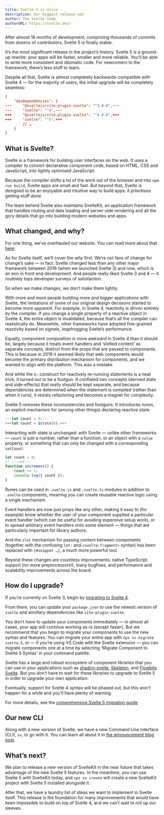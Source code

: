 ```yaml
---
title: Svelte 5 is alive
description: Our biggest release yet
author: The Svelte team
authorURL: https://svelte.dev/
---
```


After almost 18 months of development, comprising thousands of commits from dozens of contributors, Svelte 5 is finally stable.

It’s the most significant release in the project’s history. Svelte 5 is a ground-up rewrite: your apps will be faster, smaller and more reliable. You’ll be able to write more consistent and idiomatic code. For newcomers to the framework, there’s less stuff to learn.

Despite all that, Svelte is almost completely backwards-compatible with Svelte 4 — for the majority of users, the initial upgrade will be completely seamless:

```json
{
	"devDependencies": {
---		"@sveltejs/vite-plugin-svelte": "^3.0.0",---
---		"svelte": "^4",---
+++		"@sveltejs/vite-plugin-svelte": "^4.0.0",+++
+++		"svelte": "^5",+++
		// …
	}
}
```

## What is Svelte?

Svelte is a framework for building user interfaces on the web. It uses a compiler to convert declarative component code, based on HTML, CSS and JavaScript, into tightly optimised JavaScript.

Because the compiler shifts a lot of the work out of the browser and into `npm run build`, Svelte apps are small and fast. But beyond that, Svelte is designed to be an enjoyable and intuitive way to build apps: it prioritises getting stuff done.

The team behind Svelte also maintains SvelteKit, an application framework that handles routing and data loading and server-side rendering and all the gory details that go into building modern websites and apps.

## What changed, and why?

For one thing, we’ve overhauled our website. You can read more about that [here](the-omnisite).

As for Svelte itself, we’ll cover the _why_ first. We’re not fans of change for change’s sake — in fact, Svelte changed less than any other major framework between 2019 (when we launched Svelte 3) and now, which is an eon in front end development. And people really liked Svelte 3 and 4 — it routinely tops developer surveys of satisfaction.

So when we make changes, we don’t make them lightly.

With more and more people building more and bigger applications with Svelte, the limitations of some of our original design decisions started to become more apparent. For example, in Svelte 4, reactivity is driven entirely by the compiler. If you change a single property of a reactive object in Svelte 4, the entire object is invalidated, because that’s all the compiler can realistically do. Meanwhile, other frameworks have adopted fine-grained reactivity based on _signals_, leapfrogging Svelte’s performance.

Equally, component composition is more awkward in Svelte 4 than it should be, largely because it treats event handlers and ‘slotted content’ as separate concepts, distinct from the props that are passed to components. This is because in 2019 it seemed likely that web components would become the primary distribution mechanism for components, and we wanted to align with the platform. This was a mistake.

And while the `$:` construct for reactively re-running statements is a neat trick, it turned out to be a footgun. It conflated two concepts (derived state and side-effects) that really should be kept separate, and because dependencies are determined when the statement is compiled (rather than when it runs), it resists refactoring and becomes a magnet for complexity.

Svelte 5 removes these inconsistencies and footguns. It introduces _runes_, an explicit mechanism for (among other things) declaring reactive state:

```js
---let count = 0;---
+++let count = $state(0);+++
```

Interacting with state is unchanged: with Svelte — unlike other frameworks — `count` is just a number, rather than a function, or an object with a `value` property, or something that can only be changed with a corresponding `setCount`:

```js
let count = 0;
// ---cut---
function increment() {
	count += 1;
	console.log({ count });
}
```

Runes can be used in `.svelte.js` and `.svelte.ts` modules in addition to `.svelte` components, meaning you can create reusable reactive logic using a single mechanism.

Event handlers are now just props like any other, making it easy to (for example) know whether the user of your component supplied a particular event handler (which can be useful for avoiding expensive setup work), or to spread arbitrary event handlers onto some element — things that are particularly important for library authors.

And the `slot` mechanism for passing content between components (together with the confusing `let:` and `<svelte:fragment>` syntax) has been replaced with `{#snippet …}`, a much more powerful tool.

Beyond these changes are countless improvements: native TypeScript support (no more preprocessors!), many bugfixes, and performance and scalability improvements across the board.

## How do I upgrade?

If you’re currently on Svelte 3, begin by [migrating to Svelte 4](/docs/svelte/v4-migration-guide).

From there, you can update your `package.json` to use the newest version of `svelte` and ancillary dependencies like `vite-plugin-svelte`.

You don’t _have_ to update your components immediately — in almost all cases, your app will continue working as-is (except faster). But we recommend that you begin to migrate your components to use the new syntax and features. You can migrate your entire app with `npx sv migrate svelte-5`, or — if you’re using VS Code with the Svelte extension — you can migrate components one at a time by selecting ‘Migrate Component to Svelte 5 Syntax’ in your command palette.

Svelte has a large and robust ecosystem of component libraries that you can use in your applications such as [shadcn-svelte](https://shadcn-svelte.com/), [Skeleton](https://www.skeleton.dev/), and [Flowbite Svelte](https://flowbite-svelte.com/). But you don’t have to wait for these libraries to upgrade to Svelte 5 in order to upgrade your own application.

Eventually, support for Svelte 4 syntax will be phased out, but this won’t happen for a while and you’ll have plenty of warning.

For more details, see the [comprehensive Svelte 5 migration guide](/docs/svelte/v5-migration-guide).

## Our new CLI

Along with a new version of Svelte, we have a new Command Line Interface (CLI), `sv`, to go with it. You can learn all about it in [the announcement blog post](sv-the-svelte-cli).

## What’s next?

We plan to release a new version of SvelteKit in the near future that takes advantage of the new Svelte 5 features. In the meantime, you can use Svelte 5 with SvelteKit today, and `npx sv create` will create a new SvelteKit project with Svelte 5 installed alongside it.

After that, we have a laundry list of ideas we want to implement in Svelte itself. This release is the foundation for many improvements that would have been impossible to build on top of Svelte 4, and we can’t wait to roll up our sleeves.
